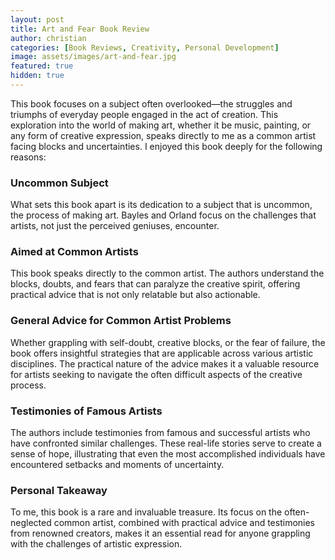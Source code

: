 ```yaml
---
layout: post
title: Art and Fear Book Review
author: christian
categories: [Book Reviews, Creativity, Personal Development]
image: assets/images/art-and-fear.jpg
featured: true
hidden: true
---
```


This book focuses on a subject often overlooked—the struggles and triumphs of everyday people engaged in the act of creation. This exploration into the world of making art, whether it be music, painting, or any form of creative expression, speaks directly to me as a common artist facing blocks and uncertainties. I enjoyed this book deeply for the following reasons:

### **Uncommon Subject**

What sets this book apart is its dedication to a subject that is uncommon, the process of making art. Bayles and Orland focus on the challenges that artists, not just the perceived geniuses, encounter.

### **Aimed at Common Artists**

This book speaks directly to the common artist. The authors understand the blocks, doubts, and fears that can paralyze the creative spirit, offering practical advice that is not only relatable but also actionable.

### **General Advice for Common Artist Problems**

Whether grappling with self-doubt, creative blocks, or the fear of failure, the book offers insightful strategies that are applicable across various artistic disciplines. The practical nature of the advice makes it a valuable resource for artists seeking to navigate the often difficult aspects of the creative process.

### **Testimonies of Famous Artists**

The authors include testimonies from famous and successful artists who have confronted similar challenges. These real-life stories serve to create a sense of hope, illustrating that even the most accomplished individuals have encountered setbacks and moments of uncertainty.

### **Personal Takeaway**

To me, this book is a rare and invaluable treasure. Its focus on the often-neglected common artist, combined with practical advice and testimonies from renowned creators, makes it an essential read for anyone grappling with the challenges of artistic expression.
